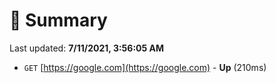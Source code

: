 # 📖 Summary
Last updated: **7/11/2021, 3:56:05 AM**

- `GET` [https://google.com](https://google.com) - **Up** (210ms)
